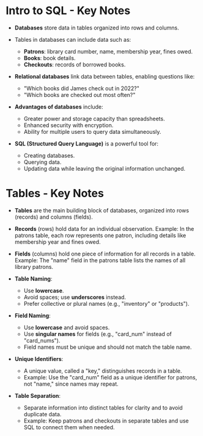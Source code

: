 # Intro to SQL - Key Notes

- **Databases** store data in tables organized into rows and columns.
- Tables in databases can include data such as:
  - **Patrons**: library card number, name, membership year, fines owed.
  - **Books**: book details.
  - **Checkouts**: records of borrowed books.

- **Relational databases** link data between tables, enabling questions like:
  - "Which books did James check out in 2022?"
  - "Which books are checked out most often?"

- **Advantages of databases** include:
  - Greater power and storage capacity than spreadsheets.
  - Enhanced security with encryption.
  - Ability for multiple users to query data simultaneously.

- **SQL (Structured Query Language)** is a powerful tool for:
  - Creating databases.
  - Querying data.
  - Updating data while leaving the original information unchanged.
 
# Tables - Key Notes

- **Tables** are the main building block of databases, organized into rows (records) and columns (fields).

- **Records** (rows) hold data for an individual observation. Example: In the patrons table, each row represents one patron, including details like membership year and fines owed.

- **Fields** (columns) hold one piece of information for all records in a table. Example: The "name" field in the patrons table lists the names of all library patrons.

- **Table Naming**:
  - Use **lowercase**.
  - Avoid spaces; use **underscores** instead.
  - Prefer collective or plural names (e.g., "inventory" or "products").

- **Field Naming**:
  - Use **lowercase** and avoid spaces.
  - Use **singular names** for fields (e.g., "card_num" instead of "card_nums").
  - Field names must be unique and should not match the table name.

- **Unique Identifiers**:
  - A unique value, called a "key," distinguishes records in a table.
  - Example: Use the "card_num" field as a unique identifier for patrons, not "name," since names may repeat.

- **Table Separation**:
  - Separate information into distinct tables for clarity and to avoid duplicate data.
  - Example: Keep patrons and checkouts in separate tables and use SQL to connect them when needed.
